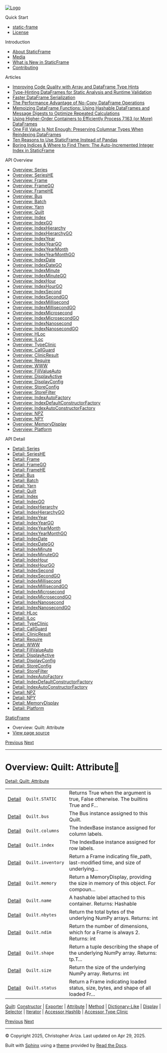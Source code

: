 [![Logo](../_static/sf-logo-web_icon-small.png)](../index.md)

Quick Start

* [static-frame](../readme.md)
* [License](../license.md)

Introduction

* [About StaticFrame](../intro.md)
* [Media](../intro.html#media)
* [What is New in StaticFrame](../new.md)
* [Contributing](../contributing.md)

Articles

* [Improving Code Quality with Array and DataFrame Type Hints](../articles/guard.md)
* [Type-Hinting DataFrames for Static Analysis and Runtime Validation](../articles/ftyping.md)
* [Faster DataFrame Serialization](../articles/serialize.md)
* [The Performance Advantage of No-Copy DataFrame Operations](../articles/no_copy.md)
* [Memoizing DataFrame Functions: Using Hashable DataFrames and Message Digests to Optimize Repeated Calculations](../articles/hash.md)
* [Using Higher-Order Containers to Efficiently Process 7,163 (or More) DataFrames](../articles/uhoc.md)
* [One Fill Value Is Not Enough: Preserving Columnar Types When Reindexing DataFrames](../articles/fill_value.md)
* [Ten Reasons to Use StaticFrame Instead of Pandas](../articles/upgrade.md)
* [Boring Indices & Where to Find Them: The Auto-Incremented Integer Index in StaticFrame](../articles/aiii.md)

API Overview

* [Overview: Series](series.md)
* [Overview: SeriesHE](series_he.md)
* [Overview: Frame](frame.md)
* [Overview: FrameGO](frame_go.md)
* [Overview: FrameHE](frame_he.md)
* [Overview: Bus](bus.md)
* [Overview: Batch](batch.md)
* [Overview: Yarn](yarn.md)
* [Overview: Quilt](quilt.md)
* [Overview: Index](index.md)
* [Overview: IndexGO](index_go.md)
* [Overview: IndexHierarchy](index_hierarchy.md)
* [Overview: IndexHierarchyGO](index_hierarchy_go.md)
* [Overview: IndexYear](index_year.md)
* [Overview: IndexYearGO](index_year_go.md)
* [Overview: IndexYearMonth](index_year_month.md)
* [Overview: IndexYearMonthGO](index_year_month_go.md)
* [Overview: IndexDate](index_date.md)
* [Overview: IndexDateGO](index_date_go.md)
* [Overview: IndexMinute](index_minute.md)
* [Overview: IndexMinuteGO](index_minute_go.md)
* [Overview: IndexHour](index_hour.md)
* [Overview: IndexHourGO](index_hour_go.md)
* [Overview: IndexSecond](index_second.md)
* [Overview: IndexSecondGO](index_second_go.md)
* [Overview: IndexMillisecond](index_millisecond.md)
* [Overview: IndexMillisecondGO](index_millisecond_go.md)
* [Overview: IndexMicrosecond](index_microsecond.md)
* [Overview: IndexMicrosecondGO](index_microsecond_go.md)
* [Overview: IndexNanosecond](index_nanosecond.md)
* [Overview: IndexNanosecondGO](index_nanosecond_go.md)
* [Overview: HLoc](hloc.md)
* [Overview: ILoc](iloc.md)
* [Overview: TypeClinic](type_clinic.md)
* [Overview: CallGuard](call_guard.md)
* [Overview: ClinicResult](clinic_result.md)
* [Overview: Require](require.md)
* [Overview: WWW](www.md)
* [Overview: FillValueAuto](fill_value_auto.md)
* [Overview: DisplayActive](display_active.md)
* [Overview: DisplayConfig](display_config.md)
* [Overview: StoreConfig](store_config.md)
* [Overview: StoreFilter](store_filter.md)
* [Overview: IndexAutoFactory](index_auto_factory.md)
* [Overview: IndexDefaultConstructorFactory](index_default_constructor_factory.md)
* [Overview: IndexAutoConstructorFactory](index_auto_constructor_factory.md)
* [Overview: NPZ](npz.md)
* [Overview: NPY](npy.md)
* [Overview: MemoryDisplay](memory_display.md)
* [Overview: Platform](platform.md)

API Detail

* [Detail: Series](../api_detail/series.md)
* [Detail: SeriesHE](../api_detail/series_he.md)
* [Detail: Frame](../api_detail/frame.md)
* [Detail: FrameGO](../api_detail/frame_go.md)
* [Detail: FrameHE](../api_detail/frame_he.md)
* [Detail: Bus](../api_detail/bus.md)
* [Detail: Batch](../api_detail/batch.md)
* [Detail: Yarn](../api_detail/yarn.md)
* [Detail: Quilt](../api_detail/quilt.md)
* [Detail: Index](../api_detail/index.md)
* [Detail: IndexGO](../api_detail/index_go.md)
* [Detail: IndexHierarchy](../api_detail/index_hierarchy.md)
* [Detail: IndexHierarchyGO](../api_detail/index_hierarchy_go.md)
* [Detail: IndexYear](../api_detail/index_year.md)
* [Detail: IndexYearGO](../api_detail/index_year_go.md)
* [Detail: IndexYearMonth](../api_detail/index_year_month.md)
* [Detail: IndexYearMonthGO](../api_detail/index_year_month_go.md)
* [Detail: IndexDate](../api_detail/index_date.md)
* [Detail: IndexDateGO](../api_detail/index_date_go.md)
* [Detail: IndexMinute](../api_detail/index_minute.md)
* [Detail: IndexMinuteGO](../api_detail/index_minute_go.md)
* [Detail: IndexHour](../api_detail/index_hour.md)
* [Detail: IndexHourGO](../api_detail/index_hour_go.md)
* [Detail: IndexSecond](../api_detail/index_second.md)
* [Detail: IndexSecondGO](../api_detail/index_second_go.md)
* [Detail: IndexMillisecond](../api_detail/index_millisecond.md)
* [Detail: IndexMillisecondGO](../api_detail/index_millisecond_go.md)
* [Detail: IndexMicrosecond](../api_detail/index_microsecond.md)
* [Detail: IndexMicrosecondGO](../api_detail/index_microsecond_go.md)
* [Detail: IndexNanosecond](../api_detail/index_nanosecond.md)
* [Detail: IndexNanosecondGO](../api_detail/index_nanosecond_go.md)
* [Detail: HLoc](../api_detail/hloc.md)
* [Detail: ILoc](../api_detail/iloc.md)
* [Detail: TypeClinic](../api_detail/type_clinic.md)
* [Detail: CallGuard](../api_detail/call_guard.md)
* [Detail: ClinicResult](../api_detail/clinic_result.md)
* [Detail: Require](../api_detail/require.md)
* [Detail: WWW](../api_detail/www.md)
* [Detail: FillValueAuto](../api_detail/fill_value_auto.md)
* [Detail: DisplayActive](../api_detail/display_active.md)
* [Detail: DisplayConfig](../api_detail/display_config.md)
* [Detail: StoreConfig](../api_detail/store_config.md)
* [Detail: StoreFilter](../api_detail/store_filter.md)
* [Detail: IndexAutoFactory](../api_detail/index_auto_factory.md)
* [Detail: IndexDefaultConstructorFactory](../api_detail/index_default_constructor_factory.md)
* [Detail: IndexAutoConstructorFactory](../api_detail/index_auto_constructor_factory.md)
* [Detail: NPZ](../api_detail/npz.md)
* [Detail: NPY](../api_detail/npy.md)
* [Detail: MemoryDisplay](../api_detail/memory_display.md)
* [Detail: Platform](../api_detail/platform.md)

[StaticFrame](../index.md)

* Overview: Quilt: Attribute
* [View page source](../_sources/api_overview/quilt-attribute.rst.txt)

[Previous](quilt-exporter.html "Overview: Quilt: Exporter")
[Next](quilt-method.html "Overview: Quilt: Method")

---

# Overview: Quilt: Attribute[](#overview-quilt-attribute "Link to this heading")

[Detail: Quilt: Attribute](../api_detail/quilt-attribute.html#api-detail-quilt-attribute)

|  |  |  |
| --- | --- | --- |
| [Detail](../api_detail/quilt-attribute.html#api-sig-quilt-static) | `Quilt.STATIC` | Returns True when the argument is true, False otherwise. The builtins True and F… |
| [Detail](../api_detail/quilt-attribute.html#api-sig-quilt-bus) | `Quilt.bus` | The Bus instance assigned to this Quilt. |
| [Detail](../api_detail/quilt-attribute.html#api-sig-quilt-columns) | `Quilt.columns` | The IndexBase instance assigned for column labels. |
| [Detail](../api_detail/quilt-attribute.html#api-sig-quilt-index) | `Quilt.index` | The IndexBase instance assigned for row labels. |
| [Detail](../api_detail/quilt-attribute.html#api-sig-quilt-inventory) | `Quilt.inventory` | Return a Frame indicating file\_path, last-modified time, and size of underlying… |
| [Detail](../api_detail/quilt-attribute.html#api-sig-quilt-memory) | `Quilt.memory` | Return a MemoryDisplay, providing the size in memory of this object. For compoun… |
| [Detail](../api_detail/quilt-attribute.html#api-sig-quilt-name) | `Quilt.name` | A hashable label attached to this container. Returns: Hashable |
| [Detail](../api_detail/quilt-attribute.html#api-sig-quilt-nbytes) | `Quilt.nbytes` | Return the total bytes of the underlying NumPy arrays. Returns: int |
| [Detail](../api_detail/quilt-attribute.html#api-sig-quilt-ndim) | `Quilt.ndim` | Return the number of dimensions, which for a Frame is always 2. Returns: int |
| [Detail](../api_detail/quilt-attribute.html#api-sig-quilt-shape) | `Quilt.shape` | Return a tuple describing the shape of the underlying NumPy array. Returns: tp.T… |
| [Detail](../api_detail/quilt-attribute.html#api-sig-quilt-size) | `Quilt.size` | Return the size of the underlying NumPy array. Returns: int |
| [Detail](../api_detail/quilt-attribute.html#api-sig-quilt-status) | `Quilt.status` | Return a Frame indicating loaded status, size, bytes, and shape of all loaded Fr… |

[Quilt](quilt.html#api-overview-quilt): [Constructor](quilt-constructor.html#api-overview-quilt-constructor) | [Exporter](quilt-exporter.html#api-overview-quilt-exporter) | [Attribute](#api-overview-quilt-attribute) | [Method](quilt-method.html#api-overview-quilt-method) | [Dictionary-Like](quilt-dictionary_like.html#api-overview-quilt-dictionary-like) | [Display](quilt-display.html#api-overview-quilt-display) | [Selector](quilt-selector.html#api-overview-quilt-selector) | [Iterator](quilt-iterator.html#api-overview-quilt-iterator) | [Accessor Hashlib](quilt-accessor_hashlib.html#api-overview-quilt-accessor-hashlib) | [Accessor Type Clinic](quilt-accessor_type_clinic.html#api-overview-quilt-accessor-type-clinic)

[Previous](quilt-exporter.html "Overview: Quilt: Exporter")
[Next](quilt-method.html "Overview: Quilt: Method")

---

© Copyright 2025, Christopher Ariza.
Last updated on Apr 29, 2025.

Built with [Sphinx](https://www.sphinx-doc.org/) using a
[theme](https://github.com/readthedocs/sphinx_rtd_theme)
provided by [Read the Docs](https://readthedocs.org).